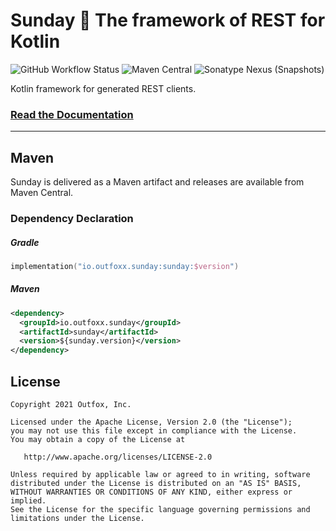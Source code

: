 Sunday 🙏 The framework of REST for Kotlin
===

![GitHub Workflow Status](https://img.shields.io/github/workflow/status/outfoxx/sunday-kt/CI)
![Maven Central](https://img.shields.io/maven-central/v/io.outfoxx.sunday/sunday.svg)
![Sonatype Nexus (Snapshots)](https://img.shields.io/nexus/s/https/oss.sonatype.org/io.outfoxx.sunday/sunday.svg)

Kotlin framework for generated REST clients.

### [Read the Documentation](https://outfoxx.github.io/sunday)

---

Maven
-----

Sunday is delivered as a Maven artifact and releases are available from Maven Central.

### Dependency Declaration

##### Gradle

```kotlin
implementation("io.outfoxx.sunday:sunday:$version")
```

##### Maven

```xml
<dependency>
  <groupId>io.outfoxx.sunday</groupId>
  <artifactId>sunday</artifactId>
  <version>${sunday.version}</version>
</dependency>
```


License
-------

    Copyright 2021 Outfox, Inc.

    Licensed under the Apache License, Version 2.0 (the "License");
    you may not use this file except in compliance with the License.
    You may obtain a copy of the License at

       http://www.apache.org/licenses/LICENSE-2.0

    Unless required by applicable law or agreed to in writing, software
    distributed under the License is distributed on an "AS IS" BASIS,
    WITHOUT WARRANTIES OR CONDITIONS OF ANY KIND, either express or implied.
    See the License for the specific language governing permissions and
    limitations under the License.
